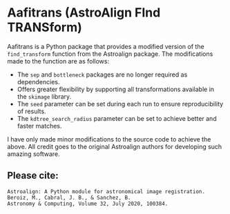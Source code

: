 # Aafitrans (AstroAlign FInd TRANSform)

Aafitrans is a Python package that provides a modified version of the `find_transform` function from the Astroalign package. The modifications made to the function are as follows:

* The `sep` and `bottleneck` packages are no longer required as dependencies.
* Offers greater flexibility by supporting all transformations available in the `skimage` library.
* The `seed` parameter can be set during each run to ensure reproducibility of results.
* The `kdtree_search_radius` parameter can be set to achieve better and faster matches.

I have only made minor modifications to the source code to achieve the above. All credit goes to the original Astroalign authors for developing such amazing software. 
  
## Please cite:
```
Astroalign: A Python module for astronomical image registration.
Beroiz, M., Cabral, J. B., & Sanchez, B.
Astronomy & Computing, Volume 32, July 2020, 100384.
```

